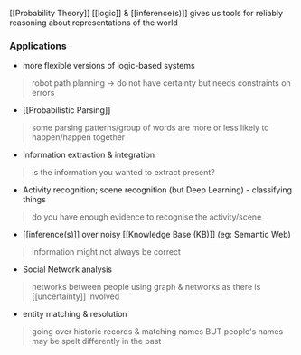 [[Probability Theory]] 
[[logic]] & [[inference(s)]] gives us tools for reliably reasoning about representations of the world

### Applications
- more flexible versions of logic-based systems
>	robot path planning $\rightarrow$ do not have certainty but needs constraints on errors

- [[Probabilistic Parsing]]
>	some parsing patterns/group of words are more or less likely to happen/happen together

- Information extraction & integration
> 	is the information you wanted to extract present?

- Activity recognition; scene recognition (but Deep Learning) - classifying things
>	do you have enough evidence to recognise the activity/scene

- [[inference(s)]] over noisy [[Knowledge Base (KB)]] (eg: Semantic Web)
>	information might not always be correct

- Social Network analysis
>	networks between people using graph & networks as there is [[uncertainty]] involved

- entity matching & resolution
>	going over historic records & matching names BUT people's names may be spelt differently in the past
